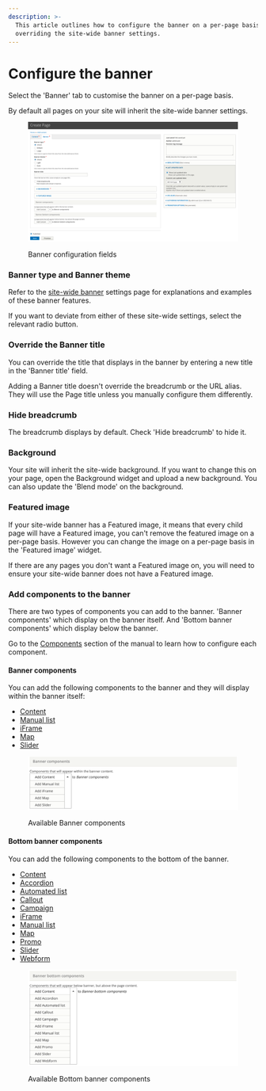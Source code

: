 ```yaml
---
description: >-
  This article outlines how to configure the banner on a per-page basis,
  overriding the site-wide banner settings.
---
```


# Configure the banner

Select the 'Banner' tab to customise the banner on a per-page basis.

By default all pages on your site will inherit the site-wide banner settings.&#x20;

<figure><img src="../../../.gitbook/assets/banner-1.png" alt=""><figcaption><p>Banner configuration fields</p></figcaption></figure>

### Banner type and Banner theme&#x20;

Refer to the [site-wide banner](../../site-wide-configuration/banner.md) settings page for explanations and examples of these banner features.&#x20;

If you want to deviate from either of these site-wide settings, select the relevant radio button.

### Override the Banner title

You can override the title that displays in the banner by entering a new title in the 'Banner title' field.

Adding a Banner title doesn't override the breadcrumb or the URL alias. They will use the Page title unless you manually configure them differently.

### Hide breadcrumb

The breadcrumb displays by default. Check 'Hide breadcrumb' to hide it.

### Background

Your site will inherit the site-wide background. If you want to change this on your page, open the Background widget and upload a new background. You can also update the 'Blend mode' on the background.&#x20;

### Featured image

If your site-wide banner has a Featured image, it means that every child page will have a Featured image, you can't remove the featured image on a per-page basis. However you can change the image on a per-page basis in the 'Featured image' widget.

If there are any pages you don't want a Featured image on, you will need to ensure your site-wide banner does not have a Featured image.

### Add components to the banner

There are two types of components you can add to the banner. 'Banner components' which display on the banner itself. And 'Bottom banner components' which display below the banner.

Go to the [Components](../../../development/ui-kit/extending-components.md) section of the manual to learn how to configure each component.

#### Banner components

You can add the following components to the banner and they will display within the banner itself:

* [Content](../../components/content.md)
* [Manual list](../../components/manual-list/)
* [iFrame](../../components/iframe.md)
* [Map](../../components/map.md)
* [Slider](../../components/slider.md)

<figure><img src="../../../.gitbook/assets/banner-components.png" alt=""><figcaption><p>Available Banner components</p></figcaption></figure>

#### Bottom banner components

You can add the following components to the bottom of the banner.

* [Content](../../components/content.md)
* [Accordion](../../components/accordion.md)
* [Automated list](../../../development/drupal-theme/automated-list.md)
* [Callout](../../components/callout.md)
* [Campaign](../../components/campaign.md)
* [iFrame](../../components/iframe.md)
* [Manual list](../../components/manual-list/)
* [Map](../../components/map.md)
* [Promo](../../components/manual-list/promo-card.md)
* [Slider](../../components/slider.md)
* [Webform](../../components/webform.md)

<figure><img src="../../../.gitbook/assets/banner-bottom-components.png" alt=""><figcaption><p>Available Bottom banner components</p></figcaption></figure>
